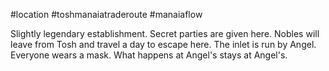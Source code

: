 #location #toshmanaiatraderoute #manaiaflow 

Slightly legendary establishment. Secret parties are given here. Nobles will leave from Tosh and travel a day to escape here. The inlet is run by Angel. Everyone wears a mask. What happens at Angel's stays at Angel's.



